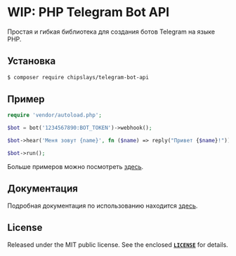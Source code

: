 # WIP: PHP Telegram Bot API

Простая и гибкая библиотека для создания ботов Telegram на языке PHP.

## Установка

```bash
$ composer require chipslays/telegram-bot-api
```

## Пример
```php 
require 'vendor/autoload.php';

$bot = bot('1234567890:BOT_TOKEN')->webhook();

$bot->hear('Меня зовут {name}', fn ($name) => reply("Привет {$name}!"));

$bot->run();
```

Больше примеров можно посмотреть [здесь](https://github.com/aethletic/telegram-bot-api/tree/master/examples).

## Документация
Подробная документация по использованию находится [здесь]().

## License
Released under the MIT public license. See the enclosed [**`LICENSE`**](https://github.com/aethletic/telegram-bot-api/blob/master/license) for details.

